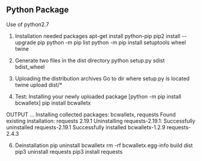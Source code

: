 Python Package 
--------------

Use of python2.7

1) Installation needed packages
apt-get install python-pip
pip2 install --upgrade pip
python -m pip list
python -m pip install setuptools wheel twine


2) Generate two files in the dist directory
python setup.py sdist bdist_wheel


3) Uploading the distribution archives
Go to dir where setup.py is located
twine upload dist/*


5) Test: Installing your newly uploaded package
[python -m pip install bcwalletx]
pip install bcwalletx

OUTPUT
...
Installing collected packages: bcwalletx, requests
  Found existing installation: requests 2.19.1
    Uninstalling requests-2.19.1:
      Successfully uninstalled requests-2.19.1
Successfully installed bcwalletx-1.2.9 requests-2.4.3


6) Deinstallation
pip uninstall bcwalletx
rm -rf bcwalletx.egg-info build dist
pip3 uninstall requests
pip3 install requests
